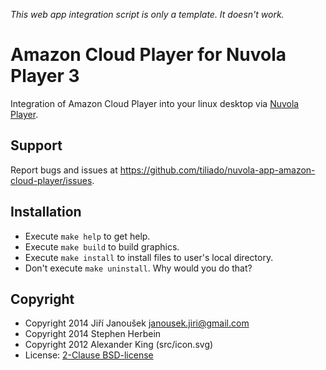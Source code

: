 *This web app integration script is only a template. It doesn't work.*

Amazon Cloud Player for Nuvola Player 3
=======================================

Integration of Amazon Cloud Player into your linux desktop via
[Nuvola Player](https://github.com/tiliado/nuvolaplayer).
 
Support
-------

Report bugs and issues at <https://github.com/tiliado/nuvola-app-amazon-cloud-player/issues>.

Installation
------------

  * Execute ``make help`` to get help.
  * Execute ``make build`` to build graphics.
  * Execute ``make install`` to install files to user's local directory.
  * Don't execute ``make uninstall``. Why would you do that?

Copyright
---------

  - Copyright 2014 Jiří Janoušek <janousek.jiri@gmail.com>
  - Copyright 2014 Stephen Herbein
  - Copyright 2012 Alexander King (src/icon.svg)
  - License: [2-Clause BSD-license](./LICENSE)
